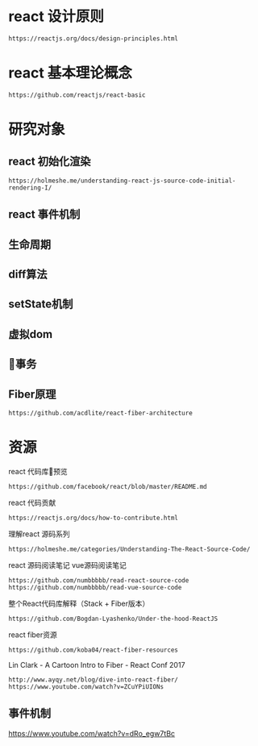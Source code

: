 
# react 设计原则
```
https://reactjs.org/docs/design-principles.html
```
# react 基本理论概念
```
https://github.com/reactjs/react-basic

```
# 研究对象
## react 初始化渲染
```
https://holmeshe.me/understanding-react-js-source-code-initial-rendering-I/
```
## react 事件机制
## 生命周期
## diff算法
## setState机制
## 虚拟dom
## 事务
## Fiber原理
```
https://github.com/acdlite/react-fiber-architecture
```

# 资源
react 代码库预览
```
https://github.com/facebook/react/blob/master/README.md
```
react 代码贡献
```
https://reactjs.org/docs/how-to-contribute.html
```
理解react 源码系列
```
https://holmeshe.me/categories/Understanding-The-React-Source-Code/
```
react 源码阅读笔记 vue源码阅读笔记
```
https://github.com/numbbbbb/read-react-source-code
https://github.com/numbbbbb/read-vue-source-code
```
整个React代码库解释（Stack + Fiber版本）
```
https://github.com/Bogdan-Lyashenko/Under-the-hood-ReactJS
```
react fiber资源
```
https://github.com/koba04/react-fiber-resources
```

Lin Clark - A Cartoon Intro to Fiber - React Conf 2017
```
http://www.ayqy.net/blog/dive-into-react-fiber/
https://www.youtube.com/watch?v=ZCuYPiUIONs
```

## 事件机制
https://www.youtube.com/watch?v=dRo_egw7tBc
